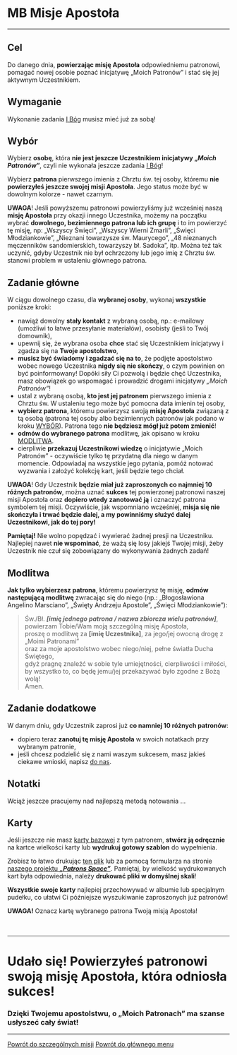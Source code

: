 # <span class="status status-list"><span class="status status-mission">MB</span> Misje Apostoła</span>
---

## Cel
Do <span class="selected-day-info">danego dnia</span>, **powierzając misję Apostoła** odpowiedniemu patronowi, pomagać nowej osobie poznać inicjatywę „Moich Patronów” i stać się jej aktywnym Uczestnikiem.
## Wymaganie
Wykonanie zadania [<span class="status status-list"><span class="status status-god">I</span> Bóg</span>](bog_ex.md) musisz mieć już za sobą!
## <span id="misje-apostola-wybor">Wybór</span>
Wybierz **osobę**, która **nie jest jeszcze Uczestnikiem inicjatywy „_Moich Patronów_”**, czyli nie wykonała jeszcze zadania [<span class="status status-list"><span class="status status-god">I</span> Bóg</span>](bog_ex.md)!

Wybierz **patrona** pierwszego imienia z Chrztu św. tej osoby, któremu **nie powierzyłeś jeszcze swojej misji Apostoła**. Jego status może być w dowolnym kolorze - nawet <span class="status status-black">czarnym</span>.

**UWAGA**! Jeśli powyższemu patronowi powierzyliśmy już wcześniej naszą **misję Apostoła** przy okazji innego Uczestnika, możemy na początku wybrać **dowolnego, bezimiennego patrona lub ich grupę** i to im powierzyć tę misję, np: „Wszyscy Święci”, „Wszyscy Wierni Zmarli”, „Święci Młodziankowie”, „Nieznani towarzysze św. Maurycego”, „48 nieznanych męczenników sandomierskich, towarzyszy bł. Sadoka”, itp. Można też tak uczynić, gdyby Uczestnik nie był ochrzczony lub jego imię z Chrztu św. stanowi problem w ustaleniu głównego patrona.
## Zadanie główne
W ciągu dowolnego czasu, dla **wybranej osoby**, wykonaj **wszystkie** poniższe kroki:
- nawiąż dowolny **stały kontakt** z wybraną osobą, np.: e-mailowy (umożliwi to łatwe przesyłanie materiałów), osobisty (jeśli to Twój domownik),
- upewnij się, że wybrana osoba **chce** stać się Uczestnikiem inicjatywy i zgadza się na **Twoje apostolstwo**,
- **musisz być świadomy i zgadzać się na to**, że podjęte apostolstwo wobec nowego Uczestnika **nigdy się nie skończy**, o czym powinien on być poinformowany! Dopóki siły Ci pozwolą i będzie chęć Uczestnika, masz obowiązek go wspomagać i prowadzić drogami inicjatywy _„Moich Patronów”_!
- ustal z wybraną osobą, **kto jest jej patronem** pierwszego imienia z Chrztu św. W ustaleniu tego może być pomocna data imienin tej osoby,
- **wybierz patrona**, któremu powierzysz swoją **misję Apostoła** związaną z tą osobą (patrona tej osoby albo bezimiennych patronów jak podano w kroku [WYBÓR](#misje-apostola-wybor)). Patrona tego **nie będziesz mógł już potem zmienić**!
- **odmów do wybranego patrona** modlitwę, jak opisano w kroku [MODLITWA](#misje-apostola-modlitwa).
- cierpliwie **przekazuj Uczestnikowi wiedzę** o inicjatywie „Moich Patronów” - oczywiście tylko tę przydatną dla niego w danym momencie. Odpowiadaj na wszystkie jego pytania, pomóż notować wyzwania i założyć kolekcję kart, jeśli będzie tego chciał.

**UWAGA**! Gdy Uczestnik **będzie miał już zaproszonych co najmniej 10 różnych patronów**, można uznać **sukces** tej powierzonej patronowi naszej misji Apostoła oraz **dopiero wtedy zanotować ją** i oznaczyć patrona symbolem tej misji. Oczywiście, jak wspomniano wcześniej, **misja się nie skończyła i trwać będzie dalej, a my powinniśmy służyć dalej Uczestnikowi, jak do tej pory!**

**Pamiętaj!** Nie wolno popędzać i wywierać żadnej presji na Uczestniku. Najlepiej nawet **nie wspominać**, że ważą się losy jakiejś Twojej misji, żeby Uczestnik nie czuł się zobowiązany do wykonywania żadnych zadań!
## <span id="misje-apostola-modlitwa">Modlitwa</span>
**Jak tylko wybierzesz patrona**, któremu powierzysz tę misję, **odmów następującą modlitwę** zwracając się do niego (np.: „Błogosławiona Angelino Marsciano”, „Święty Andrzeju Apostole”, „Święci Młodziankowie”):
> Św./Bł. _**[imię jednego patrona / nazwa zbiorcza wielu patronów]**_,  
> powierzam Tobie/Wam moją szczególną misję Apostoła,  
> proszę o modlitwę za **[imię Uczestnika]**, za jego/jej owocną drogę z „Moimi Patronami”  
> oraz za moje apostolstwo wobec niego/niej, pełne światła Ducha Świętego,  
> gdyż pragnę znaleźć w sobie tyle umiejętności, cierpliwości i miłości,  
> by wszystko to, co będę jemu/jej przekazywać było zgodne z Bożą wolą!  
> Amen.

## Zadanie dodatkowe
W <span class="selected-day-info">danym dniu</span>, gdy Uczestnik zaprosi już **co namniej 10 różnych patronów**:
- dopiero teraz **zanotuj tę misję Apostoła** w swoich notatkach przy wybranym patronie,
- jeśli chcesz podzielić się z nami waszym sukcesem, masz jakieś ciekawe wnioski, napisz [do nas](https://pl.gratiadei.org/#kontakt).
## Notatki
Wciąż jeszcze pracujemy nad najlepszą metodą notowania ...
## Karty
Jeśli jeszcze nie masz [karty bazowej](karty_kolekcjonerskie_ex.md#karty-kolekcjonerskie-karty-bazowe) z tym patronem, **stwórz ją odręcznie** na kartce wielkości karty lub **wydrukuj gotowy szablon** do wypełnienia.

Zrobisz to łatwo drukując [ten plik](/pl/pdf/karty_bazowe.pdf) lub za pomocą formularza na stronie [naszego projektu **_„Patrons Space”_**](https://pl.patrons.space/cards). Pamiętaj, by wielkość wydrukowanych kart była odpowiednia, należy **drukować pliki w domyślnej skali**!

**Wszystkie swoje karty** najlepiej przechowywać w albumie lub specjalnym pudełku, co ułatwi Ci późniejsze wyszukiwanie zaproszonych już patronów!

**UWAGA!** Oznacz kartę wybranego patrona Twoją misją Apostoła!
<br />
<br />
<br />

---
# Udało się! Powierzyłeś patronowi swoją **misję Apostoła**, która odniosła sukces!
### Dzięki Twojemu apostolstwu, o „Moich Patronach” ma szanse usłyszeć cały świat!
---
[Powrót do szczególnych misji](jak_powierzac_patronom_swoje_szczegolne_misje_ex.md)
[Powrót do głównego menu](index.md)
